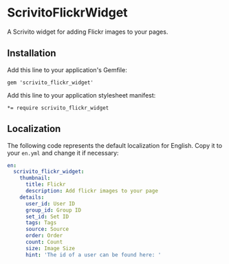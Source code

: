 # ScrivitoFlickrWidget

A Scrivito widget for adding Flickr images to your pages.

## Installation

Add this line to your application's Gemfile:

    gem 'scrivito_flickr_widget'

Add this line to your application stylesheet manifest:

    *= require scrivito_flickr_widget

## Localization

The following code represents the default localization for English. Copy it to your `en.yml` and change it if necessary:

```yaml
en:
  scrivito_flickr_widget:
    thumbnail:
      title: Flickr
      description: Add flickr images to your page
    details:
      user_id: User ID
      group_id: Group ID
      set_id: Set ID
      tags: Tags
      source: Source
      order: Order
      count: Count
      size: Image Size
      hint: 'The id of a user can be found here: '
```
